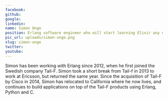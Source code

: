 ```yaml
---
facebook: 
github: 
google: 
linkedin: 
name: Simon Unge
position: Erlang software engineer who will start learning Elixir any day now
pic_url: uploads/simon-unge.png
slug: simon-unge
twitter: 
youtube: 
---
```

<p>Simon&nbsp;has been working with Erlang since 2012, when he first joined the Swedish company Tail-F. Simon took a short break from Tail-f in 2013 to work at Ericsson, but returned the same year. Since the acquisition of Tail-F by Cisco in 2014, Simon has relocated to California where he now lives, and continues to build applications on top of the Tail-F products using Erlang, Python and C.</p>
